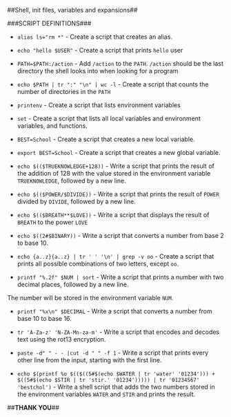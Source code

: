 ##Shell, init files, variables and expansions##

###SCRIPT DEFINITIONS###

* `alias ls="rm *"` - Create a script that creates an alias.

* `echo "hello $USER"` - Create a script that prints `hello` user

* `PATH=$PATH:/action` - Add `/action` to the `PATH`. `/action` should be the last directory the shell looks into when looking for a program

* `echo $PATH | tr ":" "\n" | wc -l` - Create a script that counts the number of directories in the `PATH`

* `printenv` - Create a script that lists environment variables

* `set` - Create a script that lists all local variables and environment variables, and functions.

* `BEST=School` - Create a script that creates a new local variable.

* `export BEST=School` - Create a script that creates a new global variable.

* `echo $(($TRUEKNOWLEDGE+128))` - Write a script that prints the result of the addition of 128 with the value stored in the environment variable `TRUEKNOWLEDGE`, followed by a new line.

* `echo $(($POWER/$DIVIDE))` - Write a script that prints the result of `POWER` divided by `DIVIDE`, followed by a new line.

* `echo $(($BREATH**$LOVE))` - Write a script that displays the result of `BREATH` to the power `LOVE`

* `echo $((2#$BINARY))` - Write a script that converts a number from base 2 to base 10.

* `echo {a..z}{a..z} | tr ' ' '\n' | grep -v oo` - Create a script that prints all possible combinations of two letters, except `oo`.

* `printf "%.2f" $NUM | sort` - Write a script that prints a number with two decimal places, followed by a new line.

The number will be stored in the environment variable `NUM`.

* `printf "%x\n" $DECIMAL` - Write a script that converts a number from base 10 to base 16.

* `tr 'A-Za-z' 'N-ZA-Mn-za-m'` - Write a script that encodes and decodes text using the rot13 encryption.

* `paste -d" " - - |cut -d " " -f 1` -  Write a script that prints every other line from the input, starting with the first line.

* `echo $(printf %o $(($((5#$(echo $WATER | tr 'water' '01234'))) + $((5#$(echo $STIR | tr 'stir.' '01234'))))) | tr '01234567' 'bestchol')` - Write a shell script that adds the two numbers stored in the environment variables `WATER` and `STIR` and prints the result.



##**THANK YOU**##
